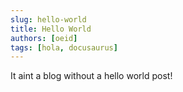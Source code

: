 ```yaml
---
slug: hello-world
title: Hello World
authors: [oeid]
tags: [hola, docusaurus]
---
```


It aint a blog without a hello world post!
